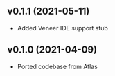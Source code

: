 ## v0.1.1 (2021-05-11)
* Added Veneer IDE support stub

## v0.1.0 (2021-04-09)
* Ported codebase from Atlas
